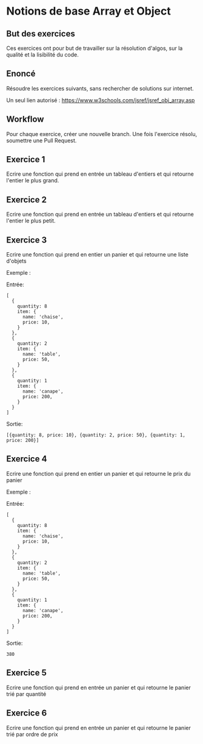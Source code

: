 # Notions de base Array et Object

## But des exercices

Ces exercices ont pour but de travailler sur la résolution d'algos, sur la qualité et la lisibilité du code.


## Enoncé

Résoudre les exercices suivants, sans rechercher de solutions sur internet.

Un seul lien autorisé : https://www.w3schools.com/jsref/jsref_obj_array.asp

## Workflow

Pour chaque exercice, créer une nouvelle branch. Une fois l'exercice résolu, soumettre une Pull Request.


## Exercice 1 

Ecrire une fonction qui prend en entrée un tableau d'entiers et qui retourne l'entier le plus grand.


## Exercice 2 

Ecrire une fonction qui prend en entrée un tableau d'entiers et qui retourne l'entier le plus petit.


## Exercice 3

Ecrire une fonction qui prend en entier un panier et qui retourne une liste d'objets

Exemple : 

Entrée: 
```
[
  {
    quantity: 8
    item: {
      name: 'chaise',
      price: 10,
    }
  },
  {
    quantity: 2
    item: {
      name: 'table',
      price: 50,
    }
  },
  {
    quantity: 1
    item: {
      name: 'canape',
      price: 200,
    }
  }
]
```

Sortie: 

```
[{quantity: 8, price: 10}, {quantity: 2, price: 50}, {quantity: 1, price: 200}]
```

## Exercice 4

Ecrire une fonction qui prend en entier un panier et qui retourne le prix du panier

Exemple : 

Entrée: 
```
[
  {
    quantity: 8
    item: {
      name: 'chaise',
      price: 10,
    }
  },
  {
    quantity: 2
    item: {
      name: 'table',
      price: 50,
    }
  },
  {
    quantity: 1
    item: {
      name: 'canape',
      price: 200,
    }
  }
]
```

Sortie: 

```
380
```

## Exercice 5

Ecrire une fonction qui prend en entrée un panier et qui retourne le panier trié par quantité


## Exercice 6

Ecrire une fonction qui prend en entrée un panier et qui retourne le panier trié par ordre de prix
